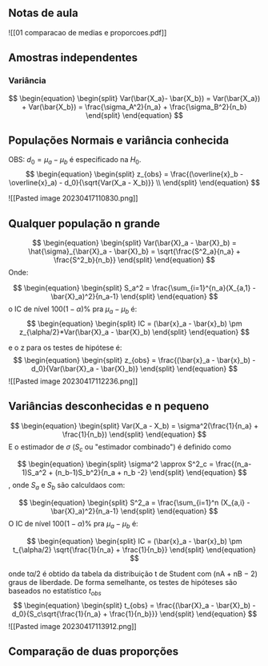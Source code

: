 ## Notas de aula
![[01 comparacao de medias e proporcoes.pdf]]

## Amostras independentes

### Variância
$$
\begin{equation}
\begin{split}
Var(\bar{X_a}- \bar{X_b}) = Var(\bar{X_a}) + Var(\bar{X_b}) = \frac{\sigma_A^2}{n_a} + \frac{\sigma_B^2}{n_b}
\end{split}
\end{equation}
$$
## Populações Normais e variância conhecida
OBS: $d_0 = \mu_a - \mu_b$ é especificado na $H_0$.
$$
\begin{equation}
\begin{split}
z_{obs} = \frac{(\overline{x}_b - \overline{x}_a) - d_0}{\sqrt{Var(X_a - X_b)}} \\
\end{split}
\end{equation}
$$


![[Pasted image 20230417110830.png]]


## Qualquer população n grande
$$
\begin{equation}
\begin{split}
Var(\bar{X}_a - \bar{X}_b) = \hat{\sigma}_{\bar{X}_a - \bar{X}_b} = \sqrt{\frac{S^2_a}{n_a} + \frac{S^2_b}{n_b}}
\end{split}
\end{equation}
$$
Onde:

$$
\begin{equation}
\begin{split}
S_a^2 = \frac{\sum_{i=1}^{n_a}(X_{a,1} - \bar{X}_a)^2}{n_a-1}
\end{split}
\end{equation}
$$
o IC de nível $100(1-\alpha)\%$ pra $\mu_a - \mu_b$ é:
$$
\begin{equation}
\begin{split}
IC = (\bar{x}_a - \bar{x}_b) \pm z_{\alpha/2}*Var(\bar{X}_a - \bar{X}_b)
\end{split}
\end{equation}
$$

e o z para os testes de hipótese é:
$$
\begin{equation}
\begin{split}
z_{obs} = \frac{(\bar{x}_a - \bar{x}_b) - d_0}{Var(\bar{X}_a - \bar{X}_b)}
\end{split}
\end{equation}
$$
![[Pasted image 20230417112236.png]]

## Variâncias desconhecidas e n pequeno
$$
\begin{equation}
\begin{split}
Var(X_a - X_b) = \sigma^2(\frac{1}{n_a} + \frac{1}{n_b})
\end{split}
\end{equation}
$$
E o estimador de $\sigma$ ($S_c$ ou "estimador combinado") é definido como

$$
\begin{equation}
\begin{split}
\sigma^2 \approx S^2_c = \frac{(n_a-1)S_a^2 + (n_b-1)S_b^2}{n_a + n_b -2}
\end{split}
\end{equation}
$$
, onde $S_a$ e $S_b$ são calculdaos com:

$$
\begin{equation}
\begin{split}
S^2_a = \frac{\sum_{i=1}^n (X_{a,i} - \bar{X}_a)^2}{n_a-1}
\end{split}
\end{equation}
$$
O IC de nível $100(1-\alpha)\%$ pra $\mu_a - \mu_b$ é:

$$
\begin{equation}
\begin{split}
IC = (\bar{x}_a - \bar{x}_b) \pm t_{\alpha/2} \sqrt{\frac{1}{n_a} + \frac{1}{n_b}}
\end{split}
\end{equation}
$$

onde tα/2 é obtido da tabela da distribuição t de Student com (nA + nB − 2) graus de liberdade. De forma semelhante, os testes de hipóteses são baseados no estatístico $t_{obs}$
$$
\begin{equation}
\begin{split}
t_{obs} = \frac{(\bar{X}_a - \bar{X}_b) - d_0}{S_c\sqrt{\frac{1}{n_a} + \frac{1}{n_b}}}
\end{split}
\end{equation}
$$
![[Pasted image 20230417113912.png]]

## Comparação de duas proporções
